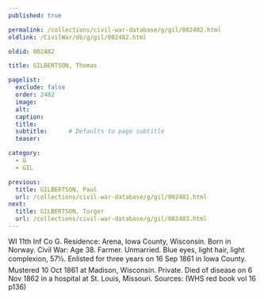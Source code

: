 ```yaml
---
published: true

permalink: /collections/civil-war-database/g/gil/002482.html
oldlink: /CivilWar/db/g/gil/002482.html

oldid: 002482

title: GILBERTSON, Thomas

pagelist:
  exclude: false
  order: 2482
  image: 
  alt:
  caption:
  title:
  subtitle:      # Defaults to page subtitle
  teaser:

category: 
  - G 
  - GIL

previous:
  title: GILBERTSON, Paul
  url: /collections/civil-war-database/g/gil/002481.html  
next:
  title: GILBERTSON, Torger
  url: /collections/civil-war-database/g/gil/002483.html   
---
```

WI 11th Inf Co G. Residence: Arena, Iowa County, Wisconsin. Born in Norway. Civil War: Age 38. Farmer. Unmarried. Blue eyes, light hair, light complexion, 5&#146;7&frac12;&#148;. Enlisted for three years on 16 Sep 1861 in Iowa County. Mustered 10 Oct 1861 at Madison, Wisconsin. Private. Died of disease on 6 Nov 1862 in a hospital at St. Louis, Missouri. Sources: (WHS red book vol 16 p136)